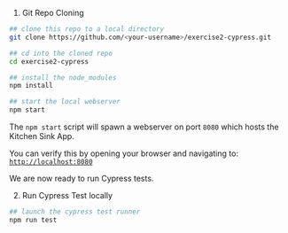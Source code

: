 
1. Git Repo Cloning

```bash
## clone this repo to a local directory
git clone https://github.com/<your-username>/exercise2-cypress.git

## cd into the cloned repo
cd exercise2-cypress

## install the node_modules
npm install

## start the local webserver
npm start
```

The `npm start` script will spawn a webserver on port `8080` which hosts the Kitchen Sink App.

You can verify this by opening your browser and navigating to: [`http://localhost:8080`](http://localhost:8080)

We are now ready to run Cypress tests.

2. Run Cypress Test locally
```bash
## launch the cypress test runner
npm run test
```